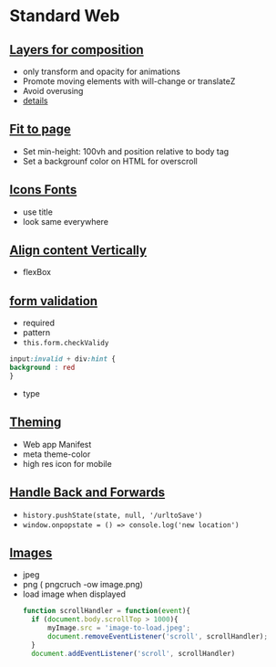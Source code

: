 # Standard Web

## [Layers for composition](https://www.youtube.com/watch?v=II6Szc2UPxw)
- only transform and opacity for animations
- Promote moving elements with will-change or translateZ
- Avoid overusing
- [details](https://developers.google.com/web/fundamentals/performance/rendering/stick-to-compositor-only-properties-and-manage-layer-count)

## [Fit to page](https://www.youtube.com/watch?v=299RZ0d1LQY)
- Set min-height: 100vh and position relative to body tag
- Set a backgrounf color on HTML for overscroll

## [Icons Fonts](https://www.youtube.com/watch?v=GnYoJY2zvvc) 
- use title
- look same everywhere

## [Align content Vertically](https://www.youtube.com/watch?v=5IP43MTfj0E)
- flexBox

## [form validation](https://www.youtube.com/watch?v=MppB5jaKyZ4)
- required
- pattern
- `this.form.checkValidy`
```css
input:invalid + div:hint {
background : red
}
``` 
- type

## [Theming](https://www.youtube.com/watch?v=5fEMTxpA6BA)
- Web app Manifest
- meta theme-color
- high res icon for mobile

## [Handle Back and Forwards](https://www.youtube.com/watch?v=KSfhW1hTOvw)
- `history.pushState(state, null, '/urltoSave')` 
- `window.onpopstate = () => console.log('new location')` 

## [Images](https://www.youtube.com/watch?v=Bd6Lkduupbc)
- jpeg
- png ( pngcruch -ow image.png)
- load image when displayed 
  ```js
  function scrollHandler = function(event){
    if (document.body.scrollTop > 1000){
        myImage.src = 'image-to-load.jpeg';
        document.removeEventListener('scroll', scrollHandler);
    }
    document.addEventListener('scroll', scrollHandler)
  ```